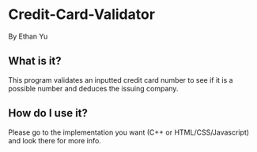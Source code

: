 # Credit-Card-Validator  
By Ethan Yu

## What is it?  
This program validates an inputted credit card number to see if it is a possible number and deduces the issuing company.  

## How do I use it?  
Please go to the implementation you want (C++ or HTML/CSS/Javascript) and look there for more info.  
